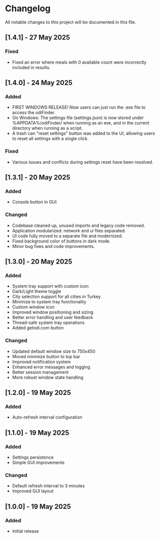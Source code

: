# Changelog

All notable changes to this project will be documented in this file.

## [1.4.1] - 27 May 2025

### Fixed
- Fixed an error where meals with 0 available count were incorrectly included in results.

## [1.4.0] - 24 May 2025

### Added
- FIRST WINDOWS RELEASE! Now users can just run the .exe file to access the odiFinder.
- On Windows: The settings file (settings.json) is now stored under %APPDATA%/odiFinder/ when running as an exe, and in the current directory when running as a script.
- A trash can "reset settings" button was added to the UI, allowing users to reset all settings with a single click.

### Fixed
- Various issues and conflicts during settings reset have been resolved.

## [1.3.1] - 20 May 2025

### Added
- Console button in GUI

### Changed
- Codebase cleaned up, unused imports and legacy code removed.
- Application modularized: network and ui files separated.
- UI code fully moved to a separate file and modernized.
- Fixed background color of buttons in dark mode.
- Minor bug fixes and code improvements.

## [1.3.0] - 20 May 2025

### Added
- System tray support with custom icon
- Dark/Light theme toggle
- City selection support for all cities in Turkey
- Minimize to system tray functionality
- Custom window icon
- Improved window positioning and sizing
- Better error handling and user feedback
- Thread-safe system tray operations
- Added getodi.com button

### Changed
- Updated default window size to 750x450
- Moved minimize button to top bar
- Improved notification system
- Enhanced error messages and logging
- Better session management
- More robust window state handling

## [1.2.0] - 19 May 2025

### Added
- Auto-refresh interval configuration

## [1.1.0] - 19 May 2025

### Added
- Settings persistence
- Simple GUI improvements

### Changed
- Default refresh interval to 3 minutes
- Improved GUI layout

## [1.0.0] - 19 May 2025

### Added
- Initial release
